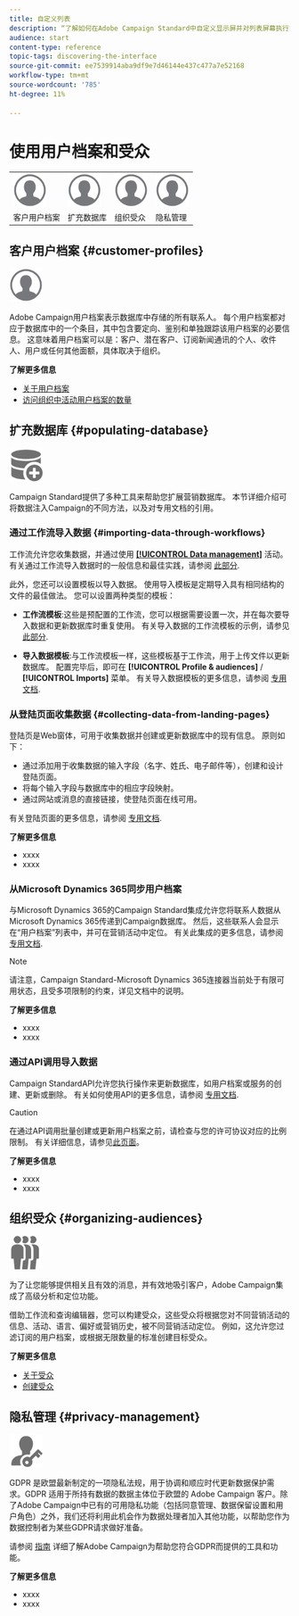 ```yaml
---
title: 自定义列表
description: “了解如何在Adobe Campaign Standard中自定义显示屏并对列表屏幕执行操作：排序、筛选、删除或复制元素。 列表屏幕显示一个或多个给定资源的元素。”
audience: start
content-type: reference
topic-tags: discovering-the-interface
source-git-commit: ee7539914aba9df9e7d46144e437c477a7e52168
workflow-type: tm+mt
source-wordcount: '785'
ht-degree: 11%

---
```



# 使用用户档案和受众

<table>
<tr>
    <td valign="top">
        <a href="../../start/using/work-with-audiences.md"><img width="60px" alt="条件" src="assets/icon_profile.svg"/></a>
    </td>
    <td valign="top">
        <a href="../../api/using/creating-a-service.md"><img width="60px" alt="条件" src="assets/icon_profile.svg"/></a>
    </td>
    <td valign="top">
        <a href="../../api/using/interacting-with-custom-resources.md"><img width="60px" alt="条件" src="assets/icon_profile.svg"/></a>
    </td>
    <td valign="top">
        <a href="../../api/using/interacting-with-marketing-history.md"><img width="60px" alt="条件" src="assets/icon_profile.svg"/></a>
    </td>
</tr>
<tr>
<td>客户用户档案</td>
<td>扩充数据库</td>
<td>组织受众</td>
<td>隐私管理</td>
</tr>
</table>

## 客户用户档案 {#customer-profiles}

<img width="60px" alt="条件" src="assets/icon_profile.svg"/>

Adobe Campaign用户档案表示数据库中存储的所有联系人。 每个用户档案都对应于数据库中的一个条目，其中包含要定向、鉴别和单独跟踪该用户档案的必要信息。 这意味着用户档案可以是：客户、潜在客户、订阅新闻通讯的个人、收件人、用户或任何其他面额，具体取决于组织。

**了解更多信息**

* [关于用户档案](../../audiences/using/about-profiles.md)
* [访问组织中活动用户档案的数量](../../audiences/using/active-profiles.md)

## 扩充数据库 {#populating-database}

<img width="60px" alt="条件" src="assets/icon_populate.svg"/>

Campaign Standard提供了多种工具来帮助您扩展营销数据库。 本节详细介绍可将数据注入Campaign的不同方法，以及对专用文档的引用。

### 通过工作流导入数据 {#importing-data-through-workflows}

工作流允许您收集数据，并通过使用 [**[!UICONTROL Data management]**](../../automating/using/about-data-management-activities.md) 活动。 有关通过工作流导入数据时的一般信息和最佳实践，请参阅 [此部分](../../automating/using/about-data-import-and-export.md).

此外，您还可以设置模板以导入数据。 使用导入模板是定期导入具有相同结构的文件的最佳做法。 您可以设置两种类型的模板：

* **工作流模板**:这些是预配置的工作流，您可以根据需要设置一次，并在每次要导入数据和更新数据库时重复使用。 有关导入数据的工作流模板的示例，请参见 [此部分](../../automating/using/creating-import-workflow-templates.md).

* **导入数据模板**:与工作流模板一样，这些模板基于工作流，用于上传文件以更新数据库。 配置完毕后，即可在 **[!UICONTROL Profile & audiences]** / **[!UICONTROL Imports]** 菜单。 有关导入数据模板的更多信息，请参阅 [专用文档](../../automating/using/importing-data-with-import-templates.md).

### 从登陆页面收集数据 {#collecting-data-from-landing-pages}

登陆页是Web窗体，可用于收集数据并创建或更新数据库中的现有信息。 原则如下：

* 通过添加用于收集数据的输入字段（名字、姓氏、电子邮件等），创建和设计登陆页面。
* 将每个输入字段与数据库中的相应字段映射。
* 通过网站或消息的直接链接，使登陆页面在线可用。

有关登陆页面的更多信息，请参阅 [专用文档](../../channels/using/getting-started-with-landing-pages.md).

**了解更多信息**

* xxxx
* xxxx

### 从Microsoft Dynamics 365同步用户档案

与Microsoft Dynamics 365的Campaign Standard集成允许您将联系人数据从Microsoft Dynamics 365传递到Campaign数据库。
然后，这些联系人会显示在“用户档案”列表中，并可在营销活动中定位。 有关此集成的更多信息，请参阅 [专用文档](../../integrating/using/d365-acs-get-started.md).

>[!NOTE]
>
>请注意，Campaign Standard-Microsoft Dynamics 365连接器当前处于有限可用状态，且受多项限制的约束，详见文档中的说明。

**了解更多信息**

* xxxx
* xxxx

### 通过API调用导入数据

Campaign StandardAPI允许您执行操作来更新数据库，如用户档案或服务的创建、更新或删除。 有关如何使用API的更多信息，请参阅 [专用文档](../../api/using/get-started-apis.md).

>[!CAUTION]
>
>在通过API调用批量创建或更新用户档案之前，请检查与您的许可协议对应的比例限制。 有关详细信息，请参见[此页面](https://helpx.adobe.com/legal/product-descriptions/campaign-standard.html#ITInfrastructureResourcesbyActiveProfilesTiers)。

**了解更多信息**

* xxxx
* xxxx

## 组织受众 {#organizing-audiences}

<img width="60px" alt="条件" src="assets/icon_audience.svg"/>

为了让您能够提供相关且有效的消息，并有效地吸引客户，Adobe Campaign集成了高级分析和定位功能。

借助工作流和查询编辑器，您可以构建受众，这些受众将根据您对不同营销活动的信息、活动、语言、偏好或营销历史，被不同营销活动定位。 例如，这允许您过滤订阅的用户档案，或根据无限数量的标准创建目标受众。

**了解更多信息**

* [关于受众](../../audiences/using/about-audiences.md)
* [创建受众](../../audiences/using/creating-audiences.md)

## 隐私管理 {#privacy-management}

<img width="60px" alt="条件" src="assets/icon_privacy.svg"/>

GDPR 是欧盟最新制定的一项隐私法规，用于协调和顺应时代更新数据保护需求。GDPR 适用于所持有数据的数据主体位于欧盟的 Adobe Campaign 客户。除了Adobe Campaign中已有的可用隐私功能（包括同意管理、数据保留设置和用户角色）之外，我们还将利用此机会作为数据处理者加入其他功能，以帮助您作为数据控制者为某些GDPR请求做好准备。

请参阅 [指南](https://experienceleague.adobe.com/docs/campaign-classic/using/getting-started/privacy/privacy-management.html?lang=zh-Hans) 详细了解Adobe Campaign为帮助您符合GDPR而提供的工具和功能。

**了解更多信息**

* xxxx
* xxxx